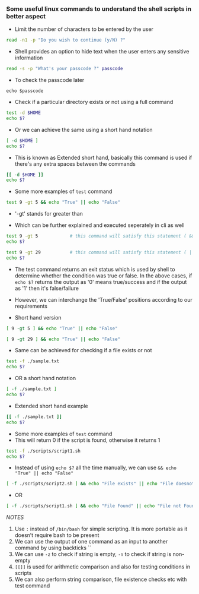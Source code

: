 ### Some useful linux commands to understand the shell scripts in better aspect

* Limit the number of characters to be entered by the user
```bash
read -n1 -p "Do you wish to continue (y/N) ?"
```

* Shell provides an option to hide text when the user enters any sensitive information
```bash
read -s -p "What's your passcode ?" passcode
```

* To check the passcode later
```shell
echo $passcode
```

* Check if a particular directory exists or not using a full command
```bash
test -d $HOME
echo $?
```

* Or we can achieve the same using a short hand notation
```bash
[ -d $HOME ]
echo $?
```

* This is known as Extended short hand, basically this command is used if there's any extra spaces between the commands
```bash
[[ -d $HOME ]]
echo $?
```

* Some more examples of `test` command
```bash
test 9 -gt 5 && echo "True" || echo "False"
```

* '-gt' stands for greater than

* Which can be further explained and executed seperately in cli as well

```bash
test 9 -gt 5            # this command will satisfy this statement ( && ) i.e., "True"
echo $?
```

```bash
test 9 -gt 29           # this command will satisfy this statement ( || ) i.e., "False"
echo $?
```

* The test command returns an exit status which is used by shell to determine whether the condition was true or false. In the above cases, if `echo $?` returns the output as '0' means true/success and if the output as '1' then it's false/failure

* However, we can interchange the 'True/False' positions according to our requirements

* Short hand version

```bash
[ 9 -gt 5 ] && echo "True" || echo "False"
```

```bash
[ 9 -gt 29 ] && echo "True" || echo "False"
```

* Same can be achieved for checking if a file exists or not
```bash
test -f ./sample.txt
echo $?
```

* OR a short hand notation
```bash
[ -f ./sample.txt ]
echo $?
```

* Extended short hand example
```bash
[[ -f ./sample.txt ]]
echo $?
```

* Some more examples of `test` command
* This will return 0 if the script is found, otherwise it returns 1
```bash
test -f ./scripts/script1.sh 
echo $?
```

* Instead of using `echo $?` all the time manually, we can use ```&& echo "True" || echo "False"```

```bash
[ -f ./scripts/script2.sh ] && echo "File exists" || echo "File doesnot exists"
```

* OR
```bash
[ -f ./scripts/script1.sh ] && echo "File Found" || echo "File not Found"
```

_NOTES_

1. Use `:` instead of `/bin/bash` for simple scripting. It is more portable as it doesn’t require bash to be present
2. We can use the output of one command as an input to another command by using backticks ``
3. We can use `-z` to check if string is empty, `-n` to check if string is non-empty
4. `[[]]` is used for arithmetic comparison and also for testing conditions in scripts</s>
5. We can also perform string comparison, file existence checks etc with test command
